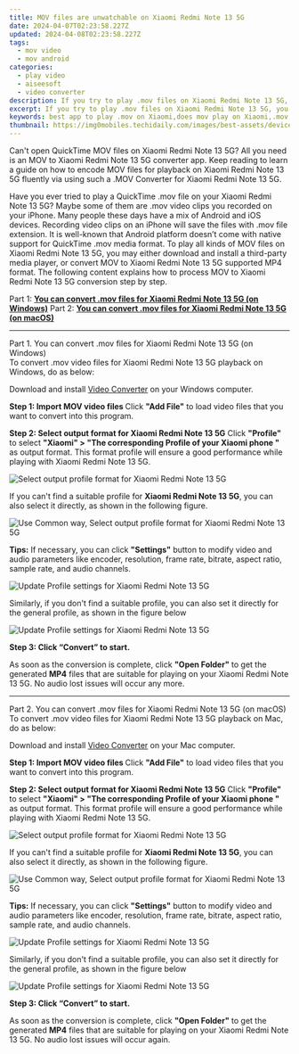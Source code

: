 ```yaml
---
title: MOV files are unwatchable on Xiaomi Redmi Note 13 5G
date: 2024-04-07T02:23:58.227Z
updated: 2024-04-08T02:23:58.227Z
tags: 
  - mov video
  - mov android
categories: 
  - play video
  - aiseesoft
  - video converter
description: If you try to play .mov files on Xiaomi Redmi Note 13 5G, you may encounter issues one or another. That’s because .mov files don't play well on Android devices. However, this problem can be solved via converting MOV files to MP4 format. 
excerpt: If you try to play .mov files on Xiaomi Redmi Note 13 5G, you may encounter issues one or another. That’s because .mov files don't play well on Android devices. However, this problem can be solved via converting MOV files to MP4 format. 
keywords: best app to play .mov on Xiaomi,does mov play on Xiaomi,.mov playback on Xiaomi,watch .mov on Xiaomi Redmi Note 13 5G,convert mov files for Xiaomi Redmi Note 13 5G,best app to play .mov on Redmi Note 13 5G,mov converter for android,how to convert mov into h264 on android,playing mov videos on phone android,video to mov converter for android,mov converter android 2018,video to mp4 codec converter for android
thumbnail: https://img0mobiles.techidaily.com/images/best-assets/devices/xiaomi/xiaomi-redmi-note-13-5g/3.jpg
---
```


<div class="atpl-content atpl-for-aiseesoft-video-converter play-mov-on-android">

<div class="atpl-post-description-part-1">
<div class="tpl-content-sub-paragraph-normal">
  <p>
    Can't open QuickTime MOV files on Xiaomi Redmi Note 13 5G? All you need is an MOV to Xiaomi Redmi Note 13 5G converter app. Keep reading to learn a guide on how to encode MOV files for playback on Xiaomi Redmi Note 13 5G fluently via using such a .MOV Converter for Xiaomi Redmi Note 13 5G.
  </p>
</div>
</div>



<div class="atpl-post-description-part-2">
<div class="tpl-content-sub-paragraph-content">
  <p>
    Have you ever tried to play a QuickTime .mov file on your Xiaomi Redmi Note 13 5G? Maybe some of them are .mov video clips you recorded on your iPhone. Many people these days have a mix of Android and iOS devices. Recording video clips on an iPhone will save the files with .mov file extension. It is well-known that Android platform doesn’t come with native support for QuickTime .mov media format. To play all kinds of MOV files on Xiaomi Redmi Note 13 5G, you may either download and install a third-party media player, or convert MOV to Xiaomi Redmi Note 13 5G supported MP4 format. The following content explains how to process MOV to Xiaomi Redmi Note 13 5G conversion step by step.
  </p>
</div>
</div>

Part 1: <strong><a href="#p1">You can convert .mov files for Xiaomi Redmi Note 13 5G (on Windows)</a></strong>
Part 2: <strong><a href="#p2">You can convert .mov files for Xiaomi Redmi Note 13 5G (on macOS)</a></strong>

<!-- Part 1 -->
<a id="p1" name="p1" ></a><hr>

<div class="atpl-step-part-style">Part 1. You can convert .mov files for Xiaomi Redmi Note 13 5G (on Windows)</div>
To convert .mov video files for Xiaomi Redmi Note 13 5G playback on Windows, do as below:

Download and install <a class="atpl-step-content-a-style" href="https://tools.techidaily.com/aiseesoft-total-video-converter/" >Video Converter</a> on your Windows computer.


<strong>Step 1: Import MOV video files </strong>
Click <b>"Add File"</b> to load video files that you want to convert into this program.

<strong>Step 2: Select output format for Xiaomi Redmi Note 13 5G</strong>
Click <b>"Profile"</b> to select <b>"Xiaomi" > "The corresponding Profile of your Xiaomi phone "</b> as output format. This format profile will ensure a good performance while playing with Xiaomi Redmi Note 13 5G.

<img src="https://tools.techidaily.com/images/apps/aiseesoft/video-converter/devices/xiaomi/fv.mp4/win/profile.png" class="atpl-imgstyle" alt="Select output profile format for Xiaomi Redmi Note 13 5G" />

If you can't find a suitable profile for **Xiaomi Redmi Note 13 5G**, you can also select it directly, as shown in the following figure.

<img src="https://tools.techidaily.com/images/apps/aiseesoft/video-converter/devices/common_android/fv.mp4/win/profile.png" class="atpl-imgstyle" alt="Use Common way, Select output profile format for Xiaomi Redmi Note 13 5G" />

<strong>Tips:</strong>
If necessary, you can click <b>"Settings"</b> button to modify video and audio parameters like encoder, resolution, frame rate, bitrate, aspect ratio, sample rate, and audio channels. 

<img src="https://tools.techidaily.com/images/apps/aiseesoft/video-converter/devices/xiaomi/fv.mp4/win/settings.png" class="atpl-imgstyle"  alt="Update Profile settings for Xiaomi Redmi Note 13 5G" />

Similarly, if you don't find a suitable profile, you can also set it directly for the general profile, as shown in the figure below

<img src="https://tools.techidaily.com/images/apps/aiseesoft/video-converter/devices/common_android/fv.mp4/win/settings.png" class="atpl-imgstyle"  alt="Update Profile settings for Xiaomi Redmi Note 13 5G" />

<strong>Step 3: Click “Convert” to start.</strong>

As soon as the conversion is complete, click <b>"Open Folder"</b> to get the generated <b>MP4</b> files that are suitable for playing on your Xiaomi Redmi Note 13 5G. No audio lost issues will occur any more.

<!-- Part 2 -->
<a id="p2" name="p2"></a><hr>

<div class="atpl-step-part-style">Part 2. You can convert .mov files for Xiaomi Redmi Note 13 5G (on macOS)</div>
To convert .mov video files for Xiaomi Redmi Note 13 5G playback on Mac, do as below:

Download and install <a class="atpl-step-content-a-style" href="https://tools.techidaily.com/aiseesoft-total-video-converter/" >Video Converter</a> on your Mac computer.

<strong>Step 1: Import MOV video files </strong>
Click <b>"Add File"</b> to load video files that you want to convert into this program.

<strong>Step 2: Select output format for Xiaomi Redmi Note 13 5G</strong>
Click <b>"Profile"</b> to select <b>"Xiaomi" > "The corresponding Profile of your Xiaomi phone "</b> as output format. This format profile will ensure a good performance while playing with Xiaomi Redmi Note 13 5G.

<img src="https://tools.techidaily.com/images/apps/aiseesoft/video-converter/devices/xiaomi/fv.mp4/mac/profile.png" class="atpl-imgstyle" alt="Select output profile format for Xiaomi Redmi Note 13 5G" />

If you can't find a suitable profile for **Xiaomi Redmi Note 13 5G**, you can also select it directly, as shown in the following figure.

<img src="https://tools.techidaily.com/images/apps/aiseesoft/video-converter/devices/common_android/fv.mp4/mac/profile.png" class="atpl-imgstyle" alt="Use Common way, Select output profile format for Xiaomi Redmi Note 13 5G" />

<strong>Tips:</strong>
If necessary, you can click <b>"Settings"</b> button to modify video and audio parameters like encoder, resolution, frame rate, bitrate, aspect ratio, sample rate, and audio channels. 

<img src="https://tools.techidaily.com/images/apps/aiseesoft/video-converter/devices/xiaomi/fv.mp4/mac/settings.png" class="atpl-imgstyle"  alt="Update Profile settings for Xiaomi Redmi Note 13 5G" />

Similarly, if you don't find a suitable profile, you can also set it directly for the general profile, as shown in the figure below

<img src="https://tools.techidaily.com/images/apps/aiseesoft/video-converter/devices/common_android/fv.mp4/win/settings.png" class="atpl-imgstyle"  alt="Update Profile settings for Xiaomi Redmi Note 13 5G" />

<strong>Step 3: Click “Convert” to start.</strong>

As soon as the conversion is complete, click <b>"Open Folder"</b> to get the generated <b>MP4</b> files that are suitable for playing on your Xiaomi Redmi Note 13 5G. No audio lost issues will occur again.



<div class="atpl-post-end">
  <div class="atpl-post-device-model-description">
    
  </div>
</div>

<ins class="adsbygoogle"
     style="display:block"
     data-ad-client="ca-pub-7571918770474297"
     data-ad-slot="8358498916"
     data-ad-format="auto"
     data-full-width-responsive="true"></ins>


</div>